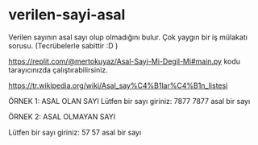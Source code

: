 # verilen-sayi-asal
Verilen sayının asal sayı olup olmadığını bulur. Çok yaygın bir iş mülakatı sorusu. (Tecrübelerle sabittir :D )

https://replit.com/@mertokuyaz/Asal-Sayi-Mi-Degil-Mi#main.py kodu tarayıcınızda çalıştırabilirsiniz.

https://tr.wikipedia.org/wiki/Asal_say%C4%B1lar%C4%B1n_listesi

ÖRNEK 1: ASAL OLAN SAYI
Lütfen bir sayı giriniz: 7877
7877 asal bir sayı

ÖRNEK 2: ASAL OLMAYAN SAYI

Lütfen bir sayı giriniz: 57
57 asal bir sayı 

